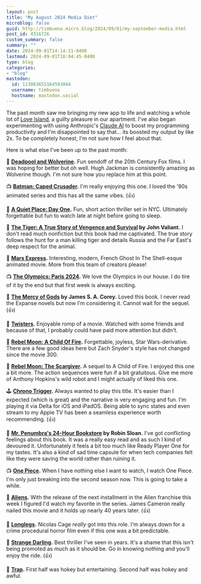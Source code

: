 ```yaml
---
layout: post
title: "My August 2024 Media Diet"
microblog: false
guid: http://timbueno.micro.blog/2024/09/01/my-september-media.html
post_id: 4316726
custom_summary: false
summary: ""
date: 2024-09-01T14:14:11-0400
lastmod: 2024-09-01T18:04:45-0400
type: blog
categories:
- "blog"
mastodon:
  id: 113063655164593044
  username: timbueno
  hostname: mastodon.social
---
```

The past month saw me bringing my new app to life and watching a whole lot of [Love Island](https://en.wikipedia.org/wiki/Love_Island_(American_TV_series)), a guilty pleasure in our apartment. I've also began experimenting with using Anthropic's [Claude AI](https://claude.ai/) to boost my programming productivity and I'm disappointed to say that... its boosted my output by like 2x. To be completely honest, I'm not sure how I feel about that.

Here is what else I've been up to the past month:

🍿 **[Deadpool and Wolverine](https://en.wikipedia.org/wiki/Deadpool_%26_Wolverine).** Fun sendoff of the 20th Century Fox films. I was hoping for better but oh well. Hugh Jackman is consistently amazing as Wolverine though. I'm not sure how you replace him at this point.

📺 **[Batman: Caped Crusader](https://en.wikipedia.org/wiki/Batman:_Caped_Crusader).** I'm really enjoying this one. I loved the '90s animated series and this has all the same vibes. (👍)

🍿 **[A Quiet Place: Day One](https://en.wikipedia.org/wiki/A_Quiet_Place:_Day_One).** Fun, short action thriller set in NYC. Ultimately forgettable but fun to watch late at night before going to sleep.

📖 **[The Tiger: A True Story of Vengence and Survival](https://archive.org/details/tigertruestoryof00vail) by John Valiant.** I don't read much nonfiction but this book had me captivated. The true story follows the hunt for a man killing tiger and details Russia and the Far East's deep respect for the animal.

🍿 **[Mars Express](https://en.wikipedia.org/wiki/Mars_Express_(film)).** Interesting, modern, French Ghost In The Shell-esque animated movie. More from this team of creators please!

📺 **[The Olympics: Paris 2024](https://en.wikipedia.org/wiki/2024_Summer_Olympics).** We love the Olympics in our house. I do tire of it by the end but that first week is always exciting.

📖 **[The Mercy of Gods](https://en.wikipedia.org/wiki/The_Mercy_of_Gods) by James S. A. Corey.** Loved this book. I never read the Expanse novels but now I'm considering it. Cannot wait for the sequel. (👍)

🍿 **[Twisters](https://en.wikipedia.org/wiki/Twisters_(film)).** Enjoyable romp of a movie. Watched with some friends and because of that, I probably could have paid more attention but didn't.

🍿 **[Rebel Moon: A Child Of Fire](https://en.wikipedia.org/wiki/Rebel_Moon_%E2%80%93_Part_One:_A_Child_of_Fire).** Forgettable, joyless, Star Wars-derivative. There are a few good ideas here but Zach Snyder's style has not changed since the movie 300.

🍿 **[Rebel Moon: The Scargiver](https://en.wikipedia.org/wiki/Rebel_Moon_%E2%80%93_Part_Two:_The_Scargiver).** A sequel to A Child of Fire. I enjoyed this one a bit more. The action sequences were fun if a bit gratuitous. Give me more of Anthony Hopkins's wild robot and I might actually of liked this one.

🕹️ **[Chrono Trigger](https://en.wikipedia.org/wiki/Chrono_Trigger).** Always wanted to play this title. It's easier than I expected (which is great) and the narrative is very engaging and fun. I'm playing it via Delta for iOS and iPadOS. Being able to sync states and even stream to my Apple TV has been a seamless experience worth recommending. (👍)

📖 **[Mr. Penumbra's 24-Hour Bookstore](https://en.wikipedia.org/wiki/Mr._Penumbra%27s_24-Hour_Bookstore) by Robin Sloan.** I've got conflicting feelings about this book. It was a really easy read and as such I kind of devoured it. Unfortunately it feels a bit too much like Ready Player One for my tastes. It's also a kind of sad time capsule for when tech companies felt like they were saving the world rather than ruining it.

📺 **[One Piece](https://en.wikipedia.org/wiki/One_Piece_(1999_TV_series)).** When I have nothing else I want to watch, I watch One Piece. I'm only just breaking into the second season now. This is going to take a while.

🍿 **[Aliens](https://en.wikipedia.org/wiki/Aliens_(film)).** With the release of the next installment in the Alien franchise this week I figured I'd watch my favorite in the series. James Cameron really nailed this movie and it holds up nearly 40 years later. (👍)

🍿 **[Longlegs](https://en.wikipedia.org/wiki/Longlegs).** Nicolas Cage *really* got into this role. I'm always down for a crime procedural horror film even if this one was a bit predictable.

🍿 **[Strange Darling](https://en.wikipedia.org/wiki/Strange_Darling).** Best thriller I've seen in years. It's a shame that this isn't being promoted as much as it should be. Go in knowing nothing and you'll enjoy the ride. (👍)

🍿 **[Trap](https://en.wikipedia.org/wiki/Trap_(2024_film)).** First half was hokey but entertaining. Second half was hokey and awful.
